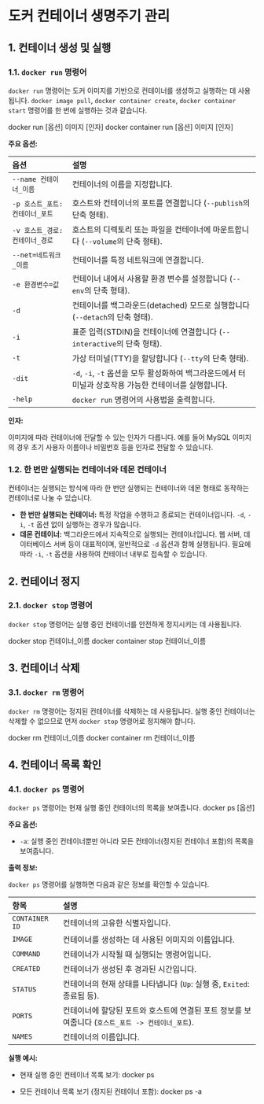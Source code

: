 # 도커 컨테이너 생명주기 관리

## 1. 컨테이너 생성 및 실행

### 1.1. `docker run` 명령어

`docker run` 명령어는 도커 이미지를 기반으로 컨테이너를 생성하고 실행하는 데 사용됩니다. `docker image pull`, `docker container create`, `docker container start` 명령어를 한 번에 실행하는 것과 같습니다.

docker run [옵션] 이미지 [인자]
docker container run [옵션] 이미지 [인자]

**주요 옵션:**

| 옵션 | 설명 |
|:--|:--|
| `--name 컨테이너_이름` | 컨테이너의 이름을 지정합니다. |
| `-p 호스트_포트:컨테이너_포트` | 호스트와 컨테이너의 포트를 연결합니다 (`--publish`의 단축 형태). |
| `-v 호스트_경로:컨테이너_경로` | 호스트의 디렉토리 또는 파일을 컨테이너에 마운트합니다 (`--volume`의 단축 형태). |
| `--net=네트워크_이름` | 컨테이너를 특정 네트워크에 연결합니다. |
| `-e 환경변수=값` | 컨테이너 내에서 사용할 환경 변수를 설정합니다 (`--env`의 단축 형태). |
| `-d` | 컨테이너를 백그라운드(detached) 모드로 실행합니다 (`--detach`의 단축 형태). |
| `-i` | 표준 입력(STDIN)을 컨테이너에 연결합니다 (`--interactive`의 단축 형태). |
| `-t` | 가상 터미널(TTY)을 할당합니다 (`--tty`의 단축 형태). |
| `-dit` | `-d`, `-i`, `-t` 옵션을 모두 활성화하여 백그라운드에서 터미널과 상호작용 가능한 컨테이너를 실행합니다. |
| `-help` | `docker run` 명령어의 사용법을 출력합니다. |

**인자:**

이미지에 따라 컨테이너에 전달할 수 있는 인자가 다릅니다. 예를 들어 MySQL 이미지의 경우 초기 사용자 이름이나 비밀번호 등을 인자로 전달할 수 있습니다.

### 1.2. 한 번만 실행되는 컨테이너와 데몬 컨테이너

컨테이너는 실행되는 방식에 따라 한 번만 실행되는 컨테이너와 데몬 형태로 동작하는 컨테이너로 나눌 수 있습니다.

* **한 번만 실행되는 컨테이너:** 특정 작업을 수행하고 종료되는 컨테이너입니다. `-d`, `-i`, `-t` 옵션 없이 실행하는 경우가 많습니다.
* **데몬 컨테이너:** 백그라운드에서 지속적으로 실행되는 컨테이너입니다. 웹 서버, 데이터베이스 서버 등이 대표적이며, 일반적으로 `-d` 옵션과 함께 실행됩니다. 필요에 따라 `-i`, `-t` 옵션을 사용하여 컨테이너 내부로 접속할 수 있습니다.

## 2. 컨테이너 정지

### 2.1. `docker stop` 명령어

`docker stop` 명령어는 실행 중인 컨테이너를 안전하게 정지시키는 데 사용됩니다.

docker stop 컨테이너_이름
docker container stop 컨테이너_이름

## 3. 컨테이너 삭제

### 3.1. `docker rm` 명령어

`docker rm` 명령어는 정지된 컨테이너를 삭제하는 데 사용됩니다. 실행 중인 컨테이너는 삭제할 수 없으므로 먼저 `docker stop` 명령어로 정지해야 합니다.

docker rm 컨테이너_이름
docker container rm 컨테이너_이름

## 4. 컨테이너 목록 확인

### 4.1. `docker ps` 명령어

`docker ps` 명령어는 현재 실행 중인 컨테이너의 목록을 보여줍니다.
docker ps [옵션]

**주요 옵션:**

* `-a`: 실행 중인 컨테이너뿐만 아니라 모든 컨테이너(정지된 컨테이너 포함)의 목록을 보여줍니다.

**출력 정보:**

`docker ps` 명령어를 실행하면 다음과 같은 정보를 확인할 수 있습니다.

| 항목 | 설명 |
|:--|:--|
| `CONTAINER ID` | 컨테이너의 고유한 식별자입니다. |
| `IMAGE` | 컨테이너를 생성하는 데 사용된 이미지의 이름입니다. |
| `COMMAND` | 컨테이너가 시작될 때 실행되는 명령어입니다. |
| `CREATED` | 컨테이너가 생성된 후 경과된 시간입니다. |
| `STATUS` | 컨테이너의 현재 상태를 나타냅니다 (`Up`: 실행 중, `Exited`: 종료됨 등). |
| `PORTS` | 컨테이너에 할당된 포트와 호스트에 연결된 포트 정보를 보여줍니다 (`호스트_포트 -> 컨테이너_포트`). |
| `NAMES` | 컨테이너의 이름입니다. |

**실행 예시:**

* 현재 실행 중인 컨테이너 목록 보기:
docker ps

* 모든 컨테이너 목록 보기 (정지된 컨테이너 포함):
docker ps -a